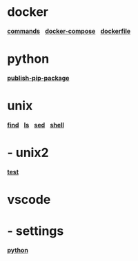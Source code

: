 

# docker

**[commands](docker/commands.md)**&nbsp;&nbsp;&nbsp;**[docker-compose](docker/docker-compose.md)**&nbsp;&nbsp;&nbsp;**[dockerfile](docker/dockerfile.md)**&nbsp;&nbsp;&nbsp;

# python

**[publish-pip-package](python/publish-pip-package.md)**&nbsp;&nbsp;&nbsp;

# unix

**[find](unix/find.md)**&nbsp;&nbsp;&nbsp;**[ls](unix/ls.md)**&nbsp;&nbsp;&nbsp;**[sed](unix/sed.md)**&nbsp;&nbsp;&nbsp;**[shell](unix/shell.md)**&nbsp;&nbsp;&nbsp;

# -  unix2

**[test](unix/unix2/test.md)**&nbsp;&nbsp;&nbsp;

# vscode



# -  settings

**[python](vscode/settings/python.md)**&nbsp;&nbsp;&nbsp;